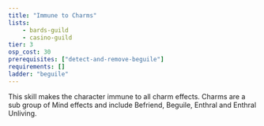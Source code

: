 ```yaml
---
title: "Immune to Charms"
lists:
    - bards-guild
    - casino-guild
tier: 3
osp_cost: 30
prerequisites: ["detect-and-remove-beguile"]
requirements: []
ladder: "beguile"
---
```

This skill makes the character immune to all charm effects. Charms are a sub group of Mind effects and include Befriend, Beguile, Enthral and Enthral Unliving.